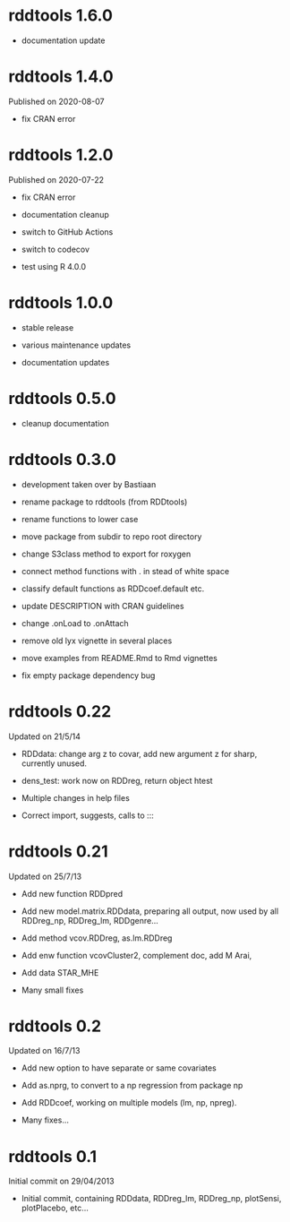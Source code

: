 rddtools 1.6.0
=====================
* documentation update

rddtools 1.4.0
=====================
Published on 2020-08-07

* fix CRAN error


rddtools 1.2.0
=====================
Published on 2020-07-22

* fix CRAN error

* documentation cleanup

* switch to GitHub Actions

* switch to codecov

* test using R 4.0.0


rddtools 1.0.0
=====================

* stable release

* various maintenance updates

* documentation updates 


rddtools 0.5.0
=====================

* cleanup documentation


rddtools 0.3.0
=====================

* development taken over by Bastiaan

* rename package to rddtools (from RDDtools)

* rename functions to lower case

* move package from subdir to repo root directory

* change S3class method to export for roxygen

* connect method functions with . in stead of white space

* classify default functions as RDDcoef.default etc.

* update DESCRIPTION with CRAN guidelines

* change .onLoad to .onAttach 

* remove old lyx vignette in several places

* move examples from README.Rmd to Rmd vignettes

* fix empty package dependency bug


rddtools 0.22
===========
Updated on 21/5/14

* RDDdata: change arg z to covar, add new argument z for sharp, currently unused. 

* dens_test: work now on RDDreg, return object htest

* Multiple changes in help files

* Correct import, suggests, calls to :::


rddtools 0.21
===========
Updated on 25/7/13

* Add new function RDDpred

* Add new model.matrix.RDDdata, preparing all output, now used by all RDDreg_np, RDDreg_lm, RDDgenre...

* Add method vcov.RDDreg, as.lm.RDDreg

* Add enw function vcovCluster2, complement doc, add M Arai, 

* Add data STAR_MHE

* Many small fixes


rddtools 0.2
===========
Updated on 16/7/13

* Add new option to have separate or same covariates

* Add as.nprg, to convert to a np regression from package np

* Add RDDcoef, working on multiple models (lm, np, npreg). 

* Many fixes...


rddtools 0.1
===========
Initial commit on 29/04/2013

* Initial commit, containing RDDdata, RDDreg_lm, RDDreg_np, plotSensi, plotPlacebo, etc...
